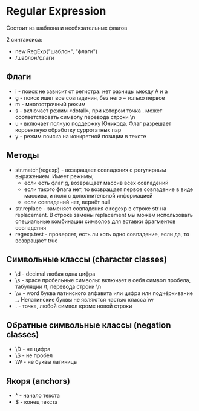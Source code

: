 # Regular Expression

Состоит из шаблона и необязательных флагов

2 синтаксиса:
- new RegExp("шаблон", "флаги")
- /шаблон/флаги

## Флаги

- i - поиск не зависит от регистра: нет разницы между A и a
- g - поиск ищет все совпадения, без него – только первое
- m - многострочный режим
- s - включает режим «dotall», при котором точка . может соответствовать символу перевода строки \n
- u - включает полную поддержку Юникода. Флаг разрешает корректную обработку суррогатных пар
- y - режим поиска на конкретной позиции в тексте

## Методы
- str.match(regexp) - возвращает совпадения с регулярным выражением. Имеет режимы;
    - если есть флаг g, возвращает массив всех совпадений
    - если такого флага нет, то возвращает первое совпадение в виде массива, и поля с дополнительной информацией
    - если совпадений нет, вернёт null
- str.replace - заменяет совпадения с regexp в строке str на replacement. В строке замены replacement мы можем использовать специальные комбинации символов для вставки фрагментов совпадения
- regexp.test - проверяет, есть ли хоть одно совпадение, если да, то возвращает true

## Символьные классы (character classes)
- \d - decimal любая одна цифра
- \s - space пробельные символы: включает в себя символ пробела, табуляции \t, перевода строки \n
- \w - word буква латинского алфавита или цифра или подчёркивание _. Нелатинские буквы не являются частью класса \w
- . - точка, любой символ кроме новой строки

## Обратные символьные классы (negation classes)
- \D - не цифра
- \S - не пробел
- \W - не буквы латиницы

## Якоря (anchors)
- ^ - начало текста
- $ - конец текста